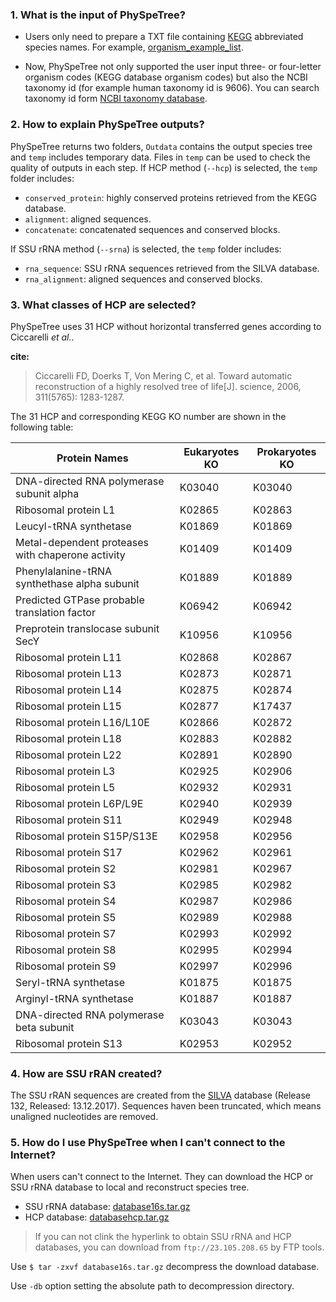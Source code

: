 ### 1. What is the input of PhySpeTree?

* Users only need to prepare a TXT file containing [KEGG](http://www.genome.jp/kegg/catalog/org_list.html) abbreviated species names.
For example, [organism_example_list](https://gitlab.com/xiaoxiaoyang/physpetools/raw/master/examples/organism_example_list.txt).

* Now, PhySpeTree not only supported the user input three- or four-letter organism codes (KEGG database organism codes)
but also the NCBI taxonomy id (for example human taxonomy id is 9606).
You can search taxonomy id form [NCBI taxonomy database](https://www.ncbi.nlm.nih.gov/taxonomy).

### 2. How to explain PhySpeTree outputs?

PhySpeTree returns two folders, `Outdata` contains the output species tree and `temp` includes temporary data. Files in `temp` can be used to check the quality of outputs in each step. If HCP method (`--hcp`) is selected, the `temp` folder includes:

  * `conserved_protein`: highly conserved proteins retrieved from the KEGG database.
  * `alignment`: aligned sequences.
  * `concatenate`: concatenated sequences and conserved blocks.

If SSU rRNA method (`--srna`) is selected, the `temp` folder includes:

  * `rna_sequence`: SSU rRNA sequences retrieved from the SILVA database.
  * `rna_alignment`: aligned sequences and conserved blocks.

### 3. What classes of HCP are selected?

PhySpeTree uses 31 HCP without horizontal transferred genes according to Ciccarelli *et al.*.

**cite:**

> Ciccarelli FD, Doerks T, Von Mering C, et al. Toward automatic reconstruction of a highly resolved tree of life[J]. science, 2006, 311(5765): 1283-1287.

The 31 HCP and corresponding KEGG KO number are shown in the following table:

Protein Names                                       |  Eukaryotes KO     |Prokaryotes KO
--------------------------------------------------- | ------------------ | ---------------
DNA-directed RNA polymerase subunit alpha           |   K03040           |   K03040
Ribosomal protein L1                                |   K02865           |   K02863
Leucyl-tRNA synthetase                              |   K01869           |   K01869
Metal-dependent proteases with chaperone activity   |   K01409           |   K01409
Phenylalanine-tRNA synthethase alpha subunit        |   K01889           |   K01889
Predicted GTPase probable translation factor        |   K06942           |   K06942
Preprotein translocase subunit SecY                 |   K10956           |   K10956
Ribosomal protein L11                               |   K02868           |   K02867
Ribosomal protein L13                               |   K02873           |   K02871
Ribosomal protein L14                               |   K02875           |   K02874
Ribosomal protein L15                               |   K02877           |   K17437
Ribosomal protein L16/L10E                          |   K02866           |   K02872
Ribosomal protein L18                               |   K02883           |   K02882
Ribosomal protein L22                               |   K02891           |   K02890
Ribosomal protein L3                                |   K02925           |   K02906
Ribosomal protein L5                                |   K02932           |   K02931
Ribosomal protein L6P/L9E                           |   K02940           |   K02939
Ribosomal protein S11                               |   K02949           |   K02948
Ribosomal protein S15P/S13E                         |   K02958           |   K02956
Ribosomal protein S17                               |   K02962           |   K02961
Ribosomal protein S2                                |   K02981           |   K02967
Ribosomal protein S3                                |   K02985           |   K02982
Ribosomal protein S4                                |   K02987           |   K02986
Ribosomal protein S5                                |   K02989           |   K02988
Ribosomal protein S7                                |   K02993           |   K02992
Ribosomal protein S8                                |   K02995           |   K02994
Ribosomal protein S9                                |   K02997           |   K02996
Seryl-tRNA synthetase                               |   K01875           |   K01875
Arginyl-tRNA synthetase                             |   K01887           |   K01887
DNA-directed RNA polymerase beta subunit            |   K03043           |   K03043
Ribosomal protein S13                               |   K02953           |   K02952


### 4. How are SSU rRAN created?

The SSU rRAN sequences are created from the [SILVA](<https://www.arb-silva.de/>) database (Release 132, Released: 13.12.2017). Sequences haven been truncated, which means unaligned nucleotides are removed.


### 5. How do I use PhySpeTree when I can't connect to the Internet?

When users can't connect to the Internet. They can download the HCP or SSU rRNA database to local and reconstruct species tree.

* SSU rRNA database: [database16s.tar.gz](ftp://173.255.208.244/pub/db/database16s.tar.gz)
* HCP database: [databasehcp.tar.gz](ftp://173.255.208.244/pub/db/databasehcp.tar.gz)
> If you can not clink the hyperlink to obtain SSU rRNA and HCP databases, you can download from `ftp://23.105.208.65` by FTP tools.

Use `$ tar -zxvf database16s.tar.gz` decompress the download database.

Use `-db` option setting the absolute path to decompression directory.


